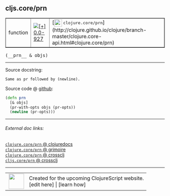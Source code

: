 ## cljs.core/prn



 <table border="1">
<tr>
<td>function</td>
<td><a href="https://github.com/cljsinfo/cljs-api-docs/tree/0.0-927"><img valign="middle" alt="[+] 0.0-927" title="Added in 0.0-927" src="https://img.shields.io/badge/+-0.0--927-lightgrey.svg"></a> </td>
<td>
[<img height="24px" valign="middle" src="http://i.imgur.com/1GjPKvB.png"> <samp>clojure.core/prn</samp>](http://clojure.github.io/clojure/branch-master/clojure.core-api.html#clojure.core/prn)
</td>
</tr>
</table>


 <samp>
(__prn__ & objs)<br>
</samp>

---





Source docstring:

```
Same as pr followed by (newline).
```


Source code @ [github](https://github.com/clojure/clojurescript/blob/r1889/src/cljs/cljs/core.cljs#L6740-L6744):

```clj
(defn prn
  [& objs]
  (pr-with-opts objs (pr-opts))
  (newline (pr-opts)))
```

<!--
Repo - tag - source tree - lines:

 <pre>
clojurescript @ r1889
└── src
    └── cljs
        └── cljs
            └── <ins>[core.cljs:6740-6744](https://github.com/clojure/clojurescript/blob/r1889/src/cljs/cljs/core.cljs#L6740-L6744)</ins>
</pre>

-->

---



###### External doc links:

[`clojure.core/prn` @ clojuredocs](http://clojuredocs.org/clojure.core/prn)<br>
[`clojure.core/prn` @ grimoire](http://conj.io/store/v1/org.clojure/clojure/1.7.0-beta3/clj/clojure.core/prn/)<br>
[`clojure.core/prn` @ crossclj](http://crossclj.info/fun/clojure.core/prn.html)<br>
[`cljs.core/prn` @ crossclj](http://crossclj.info/fun/cljs.core.cljs/prn.html)<br>

---

 <table>
<tr><td>
<img valign="middle" align="right" width="48px" src="http://i.imgur.com/Hi20huC.png">
</td><td>
Created for the upcoming ClojureScript website.<br>
[edit here] | [learn how]
</td></tr></table>

[edit here]:https://github.com/cljsinfo/cljs-api-docs/blob/master/cljsdoc/cljs.core/prn.cljsdoc
[learn how]:https://github.com/cljsinfo/cljs-api-docs/wiki/cljsdoc-files

<!--

This information was too distracting to show to readers, but I'll leave it
commented here since it is helpful to:

- pretty-print the data used to generate this document
- and show how to retrieve that data



The API data for this symbol:

```clj
{:ns "cljs.core",
 :name "prn",
 :signature ["[& objs]"],
 :history [["+" "0.0-927"]],
 :type "function",
 :full-name-encode "cljs.core/prn",
 :source {:code "(defn prn\n  [& objs]\n  (pr-with-opts objs (pr-opts))\n  (newline (pr-opts)))",
          :title "Source code",
          :repo "clojurescript",
          :tag "r1889",
          :filename "src/cljs/cljs/core.cljs",
          :lines [6740 6744]},
 :full-name "cljs.core/prn",
 :clj-symbol "clojure.core/prn",
 :docstring "Same as pr followed by (newline)."}

```

Retrieve the API data for this symbol:

```clj
;; from Clojure REPL
(require '[clojure.edn :as edn])
(-> (slurp "https://raw.githubusercontent.com/cljsinfo/cljs-api-docs/catalog/cljs-api.edn")
    (edn/read-string)
    (get-in [:symbols "cljs.core/prn"]))
```

-->
